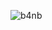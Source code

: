 
![b4nb](https://https://github.com/nleclercq/jupyter-for-controls/blob/master/bokeh-data-streaming-for-notebook/b4nb.gif)
